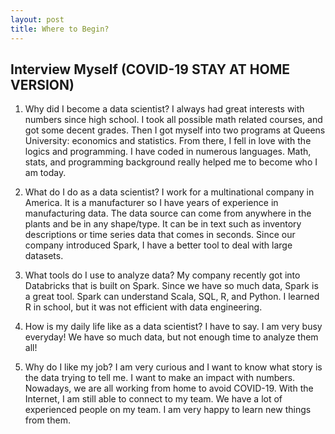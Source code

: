 ```yaml
---
layout: post
title: Where to Begin?
---
```

## Interview Myself (COVID-19 STAY AT HOME VERSION)

1. Why did I become a data scientist?
I always had great interests with numbers since high school. I took all possible math related courses, and got some decent grades. Then I got myself into two programs at Queens University: economics and statistics. From there, I fell in love with the logics and programming. I have coded in numerous languages. Math, stats, and programming background really helped me to become who I am today. 

2. What do I do as a data scientist?
I work for a multinational company in America. It is a manufacturer so I have years of experience in manufacturing data. The data source can come from anywhere in the plants and be in any shape/type. It can be in text such as inventory descriptions or time series data that comes in seconds. Since our company introduced Spark, I have a better tool to deal with large datasets. 

3. What tools do I use to analyze data?
My company recently got into Databricks that is built on Spark. Since we have so much data, Spark is a great tool. Spark can understand Scala, SQL, R, and Python. I learned R in school, but it was not efficient with data engineering. 

4. How is my daily life like as a data scientist?
I have to say. I am very busy everyday! We have so much data, but not enough time to analyze them all! 

5. Why do I like my job?
I am very curious and I want to know what story is the data trying to tell me. I want to make an impact with numbers. Nowadays, we are all working from home to avoid COVID-19. With the Internet, I am still able to connect to my team. We have a lot of experienced people on my team. I am very happy to learn new things from them. 
